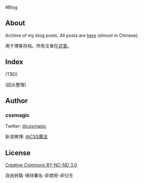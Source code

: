 #Blog

## About

Archive of my blog posts. All posts are [here](//github.com/cssmagic/blog/issues) (almost in Chinese).

用于博客存档。所有文章在[这里](//github.com/cssmagic/blog/issues)。

## Index

(TBD)

(回头整理)

## Author

### cssmagic

Twitter: [@cssmagic](http://twitter.com/cssmagic)

新浪微博: [@CSS魔法](http://weibo.com/cssmagic)

## License

[Creative Commons BY-NC-ND 3.0](http://creativecommons.org/licenses/by-nc-nd/3.0/deed.zh)

自由转载-保持署名-非商用-非衍生
